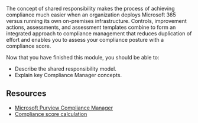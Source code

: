 The concept of shared responsibility makes the process of achieving compliance much easier when an organization deploys Microsoft 365 versus running its own on-premises infrastructure. Controls, improvement actions, assessments, and assessment templates combine to form an integrated approach to compliance management that reduces duplication of effort and enables you to assess your compliance posture with a compliance score.

Now that you have finished this module, you should be able to:
  
- Describe the shared responsibility model.
- Explain key Compliance Manager concepts.

## Resources

- [Microsoft Purview Compliance Manager](/microsoft-365/compliance/compliance-manager-overview?azure-portal=true)
- [Compliance score calculation](/microsoft-365/compliance/compliance-score-calculation?azure-portal=true)
